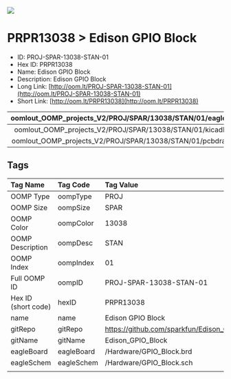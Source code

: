 


  
![][im]
# PRPR13038 > Edison GPIO Block

- ID: PROJ-SPAR-13038-STAN-01
- Hex ID: PRPR13038
- Name: Edison GPIO Block
- Description: Edison GPIO Block
- Long Link: [http://oom.lt/PROJ-SPAR-13038-STAN-01](http://oom.lt/PROJ-SPAR-13038-STAN-01)
- Short Link: [http://oom.lt/PRPR13038](http://oom.lt/PRPR13038)
  

|oomlout_OOMP_projects_V2/PROJ/SPAR/13038/STAN/01/eagleImage.png|oomlout_OOMP_projects_V2/PROJ/SPAR/13038/STAN/01/eagleSchemImage.png|oomlout_OOMP_projects_V2/PROJ/SPAR/13038/STAN/01/kicadPcb3dFront.png|oomlout_OOMP_projects_V2/PROJ/SPAR/13038/STAN/01/kicadPcb3dBack.png|
| :---: | :---: | :---: | :---: |
|oomlout_OOMP_projects_V2/PROJ/SPAR/13038/STAN/01/kicadPcb3d.png|oomlout_OOMP_projects_V2/PROJ/SPAR/13038/STAN/01/bomBack.png|oomlout_OOMP_projects_V2/PROJ/SPAR/13038/STAN/01/bomFront.png|oomlout_OOMP_projects_V2/PROJ/SPAR/13038/STAN/01/pcbdraw.svg|
|oomlout_OOMP_projects_V2/PROJ/SPAR/13038/STAN/01/pcbdrawBack.svg||||

## Tags
  

|Tag Name|Tag Code|Tag Value|
| :--- | :--- | :--- |
|OOMP Type|oompType|PROJ|
|OOMP Size|oompSize|SPAR|
|OOMP Color|oompColor|13038|
|OOMP Description|oompDesc|STAN|
|OOMP Index|oompIndex|01|
|Full OOMP ID|oompID|PROJ-SPAR-13038-STAN-01|
|Hex ID (short code)|hexID|PRPR13038|
|name|name|Edison GPIO Block|
|gitRepo|gitRepo|https://github.com/sparkfun/Edison_GPIO_Block|
|gitName|gitName|Edison_GPIO_Block|
|eagleBoard|eagleBoard|/Hardware/GPIO_Block.brd|
|eagleSchem|eagleSchem|/Hardware/GPIO_Block.sch|
||||



[im]: PROJ/SPAR/13038/STAN/01/kicadPcb3d_450.png
